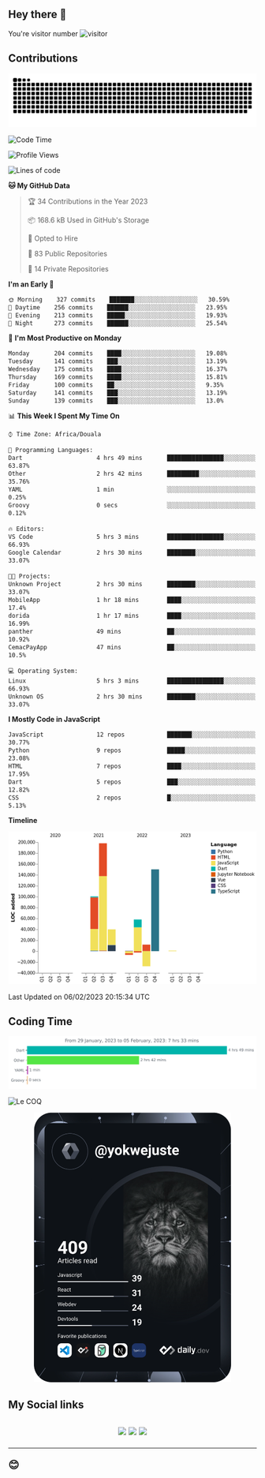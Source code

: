 ## Hey there 👋
You're visitor number ![visitor](https://profile-counter.glitch.me/yokwejuste/count.svg)

## Contributions
<p align="center">
  <img src="https://raw.githubusercontent.com/yokwejuste/yokwejuste/output/github-contribution-grid-snake.svg" />
</p>

<!--START_SECTION:waka-->
![Code Time](http://img.shields.io/badge/Code%20Time-1%2C347%20hrs%2043%20mins-blue)

![Profile Views](http://img.shields.io/badge/Profile%20Views-5-blue)

![Lines of code](https://img.shields.io/badge/From%20Hello%20World%20I%27ve%20Written-523%20Thousand%20lines%20of%20code-blue)

**🐱 My GitHub Data** 

> 🏆 34 Contributions in the Year 2023
 > 
> 📦 168.6 kB Used in GitHub's Storage 
 > 
> 💼 Opted to Hire
 > 
> 📜 83 Public Repositories 
 > 
> 🔑 14 Private Repositories  
 > 
**I'm an Early 🐤** 

```text
🌞 Morning    327 commits    ███████░░░░░░░░░░░░░░░░░░   30.59% 
🌆 Daytime    256 commits    ██████░░░░░░░░░░░░░░░░░░░   23.95% 
🌃 Evening    213 commits    █████░░░░░░░░░░░░░░░░░░░░   19.93% 
🌙 Night      273 commits    ██████░░░░░░░░░░░░░░░░░░░   25.54%

```
📅 **I'm Most Productive on Monday** 

```text
Monday       204 commits    ████░░░░░░░░░░░░░░░░░░░░░   19.08% 
Tuesday      141 commits    ███░░░░░░░░░░░░░░░░░░░░░░   13.19% 
Wednesday    175 commits    ████░░░░░░░░░░░░░░░░░░░░░   16.37% 
Thursday     169 commits    ████░░░░░░░░░░░░░░░░░░░░░   15.81% 
Friday       100 commits    ██░░░░░░░░░░░░░░░░░░░░░░░   9.35% 
Saturday     141 commits    ███░░░░░░░░░░░░░░░░░░░░░░   13.19% 
Sunday       139 commits    ███░░░░░░░░░░░░░░░░░░░░░░   13.0%

```


📊 **This Week I Spent My Time On** 

```text
⌚︎ Time Zone: Africa/Douala

💬 Programming Languages: 
Dart                     4 hrs 49 mins       ████████████████░░░░░░░░░   63.87% 
Other                    2 hrs 42 mins       █████████░░░░░░░░░░░░░░░░   35.76% 
YAML                     1 min               ░░░░░░░░░░░░░░░░░░░░░░░░░   0.25% 
Groovy                   0 secs              ░░░░░░░░░░░░░░░░░░░░░░░░░   0.12%

🔥 Editors: 
VS Code                  5 hrs 3 mins        ████████████████░░░░░░░░░   66.93% 
Google Calendar          2 hrs 30 mins       ████████░░░░░░░░░░░░░░░░░   33.07%

🐱‍💻 Projects: 
Unknown Project          2 hrs 30 mins       ████████░░░░░░░░░░░░░░░░░   33.07% 
MobileApp                1 hr 18 mins        ████░░░░░░░░░░░░░░░░░░░░░   17.4% 
dorida                   1 hr 17 mins        ████░░░░░░░░░░░░░░░░░░░░░   16.99% 
panther                  49 mins             ██░░░░░░░░░░░░░░░░░░░░░░░   10.92% 
CemacPayApp              47 mins             ██░░░░░░░░░░░░░░░░░░░░░░░   10.5%

💻 Operating System: 
Linux                    5 hrs 3 mins        ████████████████░░░░░░░░░   66.93% 
Unknown OS               2 hrs 30 mins       ████████░░░░░░░░░░░░░░░░░   33.07%

```

**I Mostly Code in JavaScript** 

```text
JavaScript               12 repos            ███████░░░░░░░░░░░░░░░░░░   30.77% 
Python                   9 repos             █████░░░░░░░░░░░░░░░░░░░░   23.08% 
HTML                     7 repos             ████░░░░░░░░░░░░░░░░░░░░░   17.95% 
Dart                     5 repos             ███░░░░░░░░░░░░░░░░░░░░░░   12.82% 
CSS                      2 repos             █░░░░░░░░░░░░░░░░░░░░░░░░   5.13%

```


**Timeline**

![Chart not found](https://raw.githubusercontent.com/yokwejuste/yokwejuste/master/charts/bar_graph.png) 


 Last Updated on 06/02/2023 20:15:34 UTC
<!--END_SECTION:waka-->

## Coding Time

[![wakatime-stats](https://github.com/yokwejuste/yokwejuste/blob/master/images/stat.svg)](https://wakatime.com/@yokwejuste)

![Le COQ](https://metrics.lecoq.io/yokwejuste/)
<p align="center">
  <a href="#"><img src="https://github.com/yokwejuste/yokwejuste/blob/master/devcard.svg" width="400" alt="Yonkeu K. Steve's Dev Card"/></a>
</p>
<h2>My Social links<h2>
<p align="center">
  <a href="https://twitter.com/yokwejuste"><img src="https://img.shields.io/badge/twitter-%231DA1F2.svg?style=for-the-badge&logo=Twitter&logoColor=white"></a>
  <a href="https://linkedin.com/in/yokwejuste"><img src="https://img.shields.io/badge/linkedin-%230077B5.svg?style=for-the-badge&logo=linkedin&logoColor=white"></a>
  <a href="https://instagram.com/yokwejuste0"><img src="https://img.shields.io/badge/instagram-%23E4405F.svg?style=for-the-badge&logo=Instagram&logoColor=white"></a>
</p>
<hr>
😊
